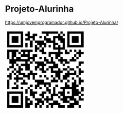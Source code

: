 # Projeto-Alurinha

https://umjovemprogramador.github.io/Projeto-Alurinha/

<img src="Alurinha.webp" alt="Texto alternativo">
